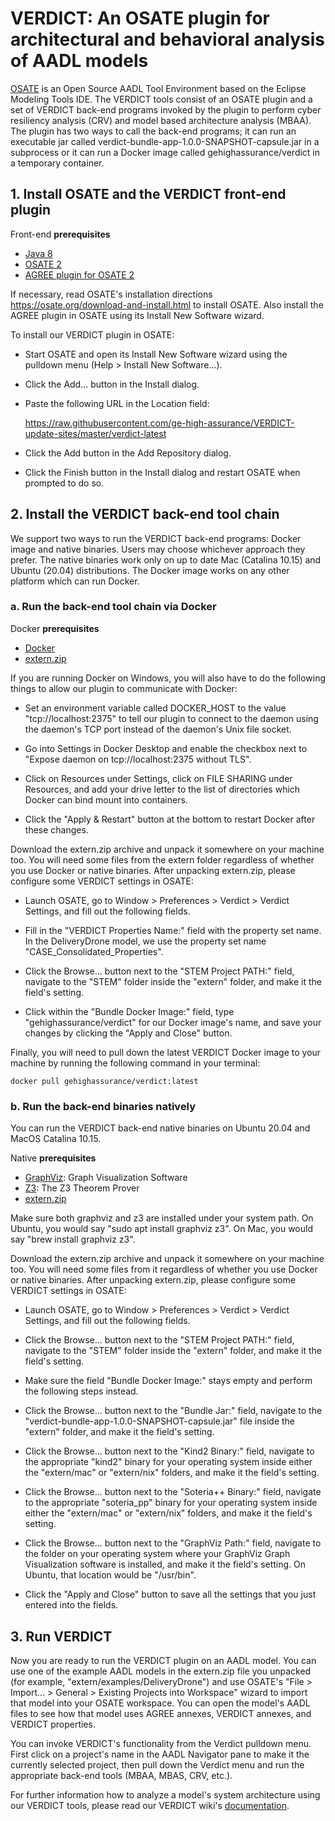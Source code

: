 # VERDICT: An OSATE plugin for architectural and behavioral analysis of AADL models

[OSATE](https://osate.org/about-osate.html) is an Open Source AADL
Tool Environment based on the Eclipse Modeling Tools IDE.  The VERDICT
tools consist of an OSATE plugin and a set of VERDICT back-end
programs invoked by the plugin to perform cyber resiliency analysis
(CRV) and model based architecture analysis (MBAA).  The plugin has
two ways to call the back-end programs; it can run an executable jar
called verdict-bundle-app-1.0.0-SNAPSHOT-capsule.jar in a subprocess
or it can run a Docker image called gehighassurance/verdict in a
temporary container.

## 1. Install OSATE and the VERDICT front-end plugin

Front-end **prerequisites**

- [Java 8](https://adoptopenjdk.net/)
- [OSATE 2](https://osate-build.sei.cmu.edu/download/osate/stable/2.7.1-vfinal/products/)
- [AGREE plugin for OSATE 2](https://raw.githubusercontent.com/loonwerks/AGREE-Updates/master/agree_2.5.2)

If necessary, read OSATE's installation directions
<https://osate.org/download-and-install.html> to install OSATE.  Also
install the AGREE plugin in OSATE using its Install New Software
wizard.

To install our VERDICT plugin in OSATE:

- Start OSATE and open its Install New Software wizard using the
  pulldown menu (Help > Install New Software...).

- Click the Add... button in the Install dialog.

- Paste the following URL in the Location field:

  <https://raw.githubusercontent.com/ge-high-assurance/VERDICT-update-sites/master/verdict-latest>

- Click the Add button in the Add Repository dialog.

- Click the Finish button in the Install dialog and restart OSATE when
  prompted to do so.

## 2. Install the VERDICT back-end tool chain

We support two ways to run the VERDICT back-end programs: Docker image
and native binaries.  Users may choose whichever approach they prefer.
The native binaries work only on up to date Mac (Catalina 10.15) and
Ubuntu (20.04) distributions.  The Docker image works on any other
platform which can run Docker.

### a. Run the back-end tool chain via Docker

Docker **prerequisites**

- [Docker](https://docs.docker.com/get-docker/)
- [extern.zip](https://github.com/ge-high-assurance/VERDICT/releases)

If you are running Docker on Windows, you will also have to do the
following things to allow our plugin to communicate with Docker:

- Set an environment variable called DOCKER_HOST to the value
  "tcp://localhost:2375" to tell our plugin to connect to the daemon
  using the daemon's TCP port instead of the daemon's Unix file
  socket.

- Go into Settings in Docker Desktop and enable the checkbox next to
  "Expose daemon on tcp://localhost:2375 without TLS".

- Click on Resources under Settings, click on FILE SHARING under
  Resources, and add your drive letter to the list of directories
  which Docker can bind mount into containers.

- Click the "Apply & Restart" button at the bottom to restart Docker
  after these changes.

Download the extern.zip archive and unpack it somewhere on your
machine too.  You will need some files from the extern folder
regardless of whether you use Docker or native binaries.  After
unpacking extern.zip, please configure some VERDICT settings in OSATE:

- Launch OSATE, go to Window > Preferences > Verdict > Verdict
  Settings, and fill out the following fields.

- Fill in the "VERDICT Properties Name:" field with the property set
  name. In the DeliveryDrone model, we use the property set name
  "CASE_Consolidated_Properties".

- Click the Browse... button next to the "STEM Project PATH:" field,
  navigate to the "STEM" folder inside the "extern" folder, and make
  it the field's setting.

- Click within the "Bundle Docker Image:" field, type
  "gehighassurance/verdict" for our Docker image's name, and save your
  changes by clicking the "Apply and Close" button.

Finally, you will need to pull down the latest VERDICT Docker image to
your machine by running the following command in your terminal:

`docker pull gehighassurance/verdict:latest`

### b. Run the back-end binaries natively

You can run the VERDICT back-end native binaries on Ubuntu 20.04 and
MacOS Catalina 10.15.

Native **prerequisites**

- [GraphViz](https://www.graphviz.org/download/): Graph Visualization Software
- [Z3](https://github.com/Z3Prover/z3): The Z3 Theorem Prover
- [extern.zip](https://github.com/ge-high-assurance/VERDICT/releases)

Make sure both graphviz and z3 are installed under your system path.
On Ubuntu, you would say "sudo apt install graphviz z3".  On Mac, you
would say "brew install graphviz z3".

Download the extern.zip archive and unpack it somewhere on your
machine too.  You will need some files from it regardless of whether
you use Docker or native binaries.  After unpacking extern.zip, please
configure some VERDICT settings in OSATE:

- Launch OSATE, go to Window > Preferences > Verdict > Verdict
  Settings, and fill out the following fields.

- Click the Browse... button next to the "STEM Project PATH:" field,
  navigate to the "STEM" folder inside the "extern" folder, and make
  it the field's setting.

- Make sure the field "Bundle Docker Image:" stays empty and perform
  the following steps instead.

- Click the Browse... button next to the "Bundle Jar:" field, navigate
  to the "verdict-bundle-app-1.0.0-SNAPSHOT-capsule.jar" file inside
  the "extern" folder, and make it the field's setting.

- Click the Browse... button next to the "Kind2 Binary:" field,
  navigate to the appropriate "kind2" binary for your operating system
  inside either the "extern/mac" or "extern/nix" folders, and make it
  the field's setting.

- Click the Browse... button next to the "Soteria++ Binary:" field,
  navigate to the appropriate "soteria_pp" binary for your operating
  system inside either the "extern/mac" or "extern/nix" folders, and
  make it the field's setting.

- Click the Browse... button next to the "GraphViz Path:" field,
  navigate to the folder on your operating system where your GraphViz
  Graph Visualization software is installed, and make it the field's
  setting. On Ubuntu, that location would be "/usr/bin".

- Click the "Apply and Close" button to save all the settings that you
  just entered into the fields.

## 3. Run VERDICT

Now you are ready to run the VERDICT plugin on an AADL model.  You can
use one of the example AADL models in the extern.zip file you unpacked
(for example, "extern/examples/DeliveryDrone") and use OSATE's "File >
Import... > General > Existing Projects into Workspace" wizard to
import that model into your OSATE workspace.  You can open the model's
AADL files to see how that model uses AGREE annexes, VERDICT annexes,
and VERDICT properties.

You can invoke VERDICT's functionality from the Verdict pulldown menu.
First click on a project's name in the AADL Navigator pane to make it
the currently selected project, then pull down the Verdict menu and
run the appropriate back-end tools (MBAA, MBAS, CRV, etc.).

For further information how to analyze a model's system architecture
using our VERDICT tools, please read our VERDICT wiki's
[documentation](https://github.com/ge-high-assurance/VERDICT/wiki).
